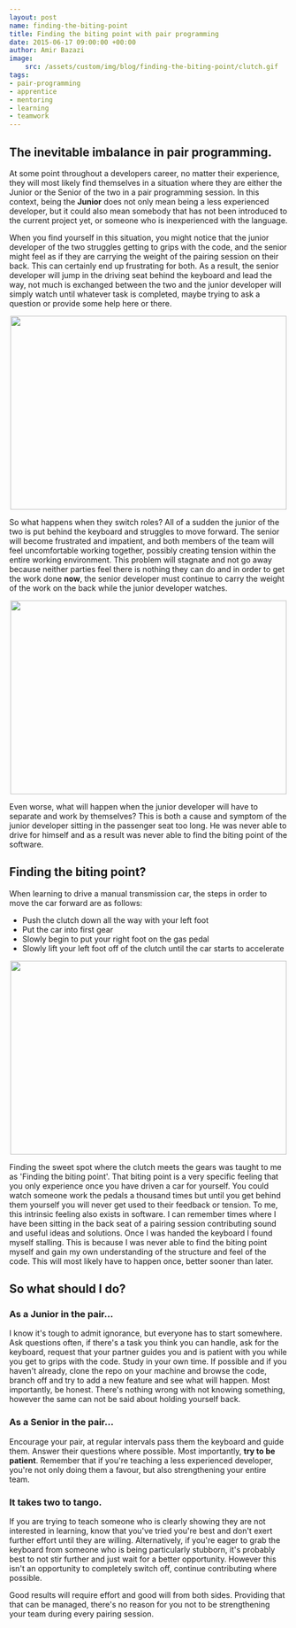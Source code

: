 ```yaml
---
layout: post
name: finding-the-biting-point
title: Finding the biting point with pair programming
date: 2015-06-17 09:00:00 +00:00
author: Amir Bazazi
image:
    src: /assets/custom/img/blog/finding-the-biting-point/clutch.gif
tags:
- pair-programming
- apprentice
- mentoring
- learning
- teamwork
---
```


## The inevitable imbalance in pair programming.

At some point throughout a developers career, no matter their experience, they will most likely find themselves in a situation where they are either the Junior or the Senior of the two in a pair programming session. In this context, being the __Junior__ does not only mean being a less experienced developer, but it could also mean somebody that has not been introduced to the current project yet, or someone who is inexperienced with the language. 

When you find yourself in this situation, you might notice that the junior developer of the two struggles getting to grips with the code, and the senior might feel as if they are carrying the weight of the pairing session on their back. This can certainly end up frustrating for both. As a result, the senior developer will jump in the driving seat behind the keyboard and lead the way, not much is exchanged between the two and the junior developer will simply watch until whatever task is completed, maybe trying to ask a question or provide some help here or there.

<div style="text-align:center">
<img class="img-responsive" height="350px" width="500px" src="{{site.baseurl}}/assets/custom/img/blog/finding-the-biting-point/picture1.png">
</div>

So what happens when they switch roles? All of a sudden the junior of the two is put behind the keyboard and struggles to move forward. The senior will become frustrated and impatient, and both members of the team will feel uncomfortable working together, possibly creating tension within the entire working environment. This problem will stagnate and not go away because neither parties feel there is nothing they can do and in order to get the work done __now__, the senior developer must continue to carry the weight of the work on the back while the junior developer watches. 

<div style="text-align:center">
<img class="img-responsive" height="350px" width="500px" src="{{site.baseurl}}/assets/custom/img/blog/finding-the-biting-point/picture2.png">
</div>

Even worse, what will happen when the junior developer will have to separate and work by themselves? This is both a cause and symptom of the junior developer sitting in the passenger seat too long. He was never able to drive for himself and as a result was never able to find the biting point of the software. 

## Finding the biting point?

When learning to drive a manual transmission car, the steps in order to move the car forward are as follows:

 * Push the clutch down all the way with your left foot
 * Put the car into first gear
 * Slowly begin to put your right foot on the gas pedal
 * Slowly lift your left foot off of the clutch until the car starts to accelerate

<div style="text-align:center">
<img class="img-responsive" height="350px" width="500px" src="{{site.baseurl}}/assets/custom/img/blog/finding-the-biting-point/picture3.png">
</div>

Finding the sweet spot where the clutch meets the gears was taught to me as 'Finding the biting point'. That biting point is a very specific feeling that you only experience once you have driven a car for yourself. You could watch someone work the pedals a thousand times but until you get behind them yourself you will never get used to their feedback or tension. To me, this intrinsic feeling also exists in software. I can remember times where I have been sitting in the back seat of a pairing session contributing sound and useful ideas and solutions. Once I was handed the keyboard I found myself stalling. This is because I was never able to find the biting point myself and gain my own understanding of the structure and feel of the code. This will most likely have to happen once, better sooner than later.

## So what should I do?

### As a Junior in the pair...

I know it's tough to admit ignorance, but everyone has to start somewhere. Ask questions often, if there's a task you think you can handle, ask for the keyboard, request that your partner guides you and is patient with you while you get to grips with the code. Study in your own time. If possible and if you haven't already, clone the repo on your machine and browse the code, branch off and try to add a new feature and see what will happen. Most importantly, be honest. There's nothing wrong with not knowing something, however the same can not be said about holding yourself back.

### As a Senior in the pair...

Encourage your pair, at regular intervals pass them the keyboard and guide them. Answer their questions where possible. Most importantly, __try to be patient__. Remember that if you're teaching a less experienced developer, you're not only doing them a favour, but also strengthening your entire team.

### It takes two to tango.

If you are trying to teach someone who is clearly showing they are not interested in learning, know that you've tried you're best and don't exert further effort until they are willing. Alternatively, if you're eager to grab the keyboard from someone who is being particularly stubborn, it's probably best to not stir further and just wait for a better opportunity. However this isn't an opportunity to completely switch off, continue contributing where possible.

Good results will require effort and good will from both sides. Providing that that can be managed, there's no reason for you not to be strengthening your team during every pairing session.
